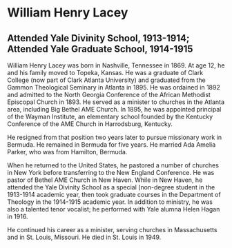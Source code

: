 # William Henry Lacey
## Attended Yale Divinity School, 1913-1914; Attended Yale Graduate School, 1914-1915
William Henry Lacey was born in Nashville, Tennessee in 1869. At age 12, he and his family moved to Topeka, Kansas. He was a graduate of Clark College (now part of Clark Atlanta University) and graduated from the Gammon Theological Seminary in Atlanta in 1895. He was ordained in 1892 and admitted to the North Georgia Conference of the African Methodist Episcopal Church in 1893. He served as a minister to churches in the Atlanta area, including Big Bethel AME Church. In 1895, he was appointed principal of the Wayman Institute, an elementary school founded by the Kentucky Conference of the AME Church in Harrodsburg, Kentucky. 

He resigned from that position two years later to pursue missionary work in Bermuda. He remained in Bermuda for five years. He married Ada Amelia Parker, who was from Hamilton, Bermuda. 

When he returned to the United States, he pastored a number of churches in New York before transferring to the New England Conference. He was pastor of Bethel AME Church in New Haven. While in New Haven, he attended the Yale Divinity School as a special (non-degree student in the 1913-1914 academic year, then took graduate courses in the Department of Theology in the 1914-1915 academic year. In addition to ministry, he was also a talented tenor vocalist; he performed with Yale alumna Helen Hagan in 1916.

He continued his career as a minister, serving churches in Massachusetts and in St. Louis, Missouri. He died in St. Louis in 1949.

